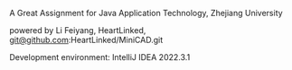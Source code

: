 A Great Assignment for Java Application Technology, Zhejiang University

powered by Li Feiyang, HeartLinked, git@github.com:HeartLinked/MiniCAD.git

Development environment: IntelliJ IDEA 2022.3.1 

